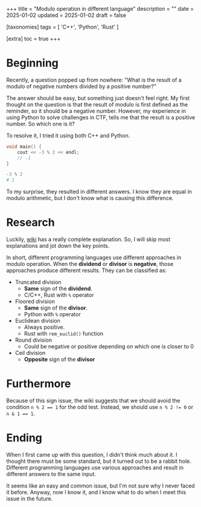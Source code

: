 +++
title = "Modulo operation in different language"
description = ""
date = 2025-01-02
updated = 2025-01-02
draft = false

[taxonomies]
tags = [ 'C++', 'Python', 'Rust' ]

[extra]
toc = true
+++

# Beginning
Recently, a question popped up from nowhere: "What is the result of a modulo of negative numbers divided by a positive number?" 

The answer should be easy, but something just doesn't feel right. My first thought on the question is that the result of modulo is first defined as the reminder, so it should be a negative number. However, my experience in using Python to solve challenges in CTF, tells me that the result is a positive number. So which one is it?

To resolve it, I tried it using both C++ and Python.

```cpp
void main() {
    cout << -3 % 2 << endl;
    // -1
}
```

```python
-3 % 2
# 1
```

To my surprise, they resulted in different answers. I know they are equal in modulo arithmetic, but I don't know what is causing this difference.

# Research
Luckily, [wiki](https://en.wikipedia.org/wiki/Modulo) has a really complete explanation. So, I will skip most explanations and jot down the key points.

In short, different programming languages use different approaches in modulo operation. When the **dividend** or **divisor** is **negative**, those approaches produce different results.
They can be classified as:
- Truncated division
   - **Same** sign of the **dividend**. 
   - C/C++, Rust with `%` operator
- Floored division
  - **Same** sign of the **divisor**.
  - Python with `%` operator
- Euclidean division
  - Always positive.
  - Rust with `rem_euclid()` function
- Round division
  - Could be negative or positive depending on which one is closer to 0 
- Ceil division
  - **Opposite** sign of the **divisor**

# Furthermore
Because of this sign issue, the wiki suggests that we should avoid the condition `n % 2 == 1` for the odd test. Instead, we should use `n % 2 != 0` or `n & 1 == 1`.

# Ending
When I first came up with this question, I didn't think much about it. I thought there must be some standard, but it turned out to be a rabbit hole. Different programming languages use various approaches and result in different answers to the same input.

It seems like an easy and common issue, but I'm not sure why I never faced it before. Anyway, now I know it, and I know what to do when I meet this issue in the future.